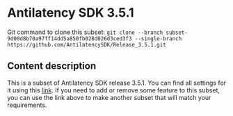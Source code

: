 # Antilatency SDK 3.5.1

Git command to clone this subset: `git clone --branch subset-9d00d8b70a97ff14dd5a850fb028d026d3ced3f3 --single-branch https://github.com/AntilatencySDK/Release_3.5.1.git`

## Content description

This is a subset of Antilatency SDK release 3.5.1. You can find all settings for it using this [link](https://developers.antilatency.com/Sdk/Configurator_en.html#{"Language":"CPlusPlus","Libraries":{"AltEnvironmentArbitrary2D":true,"AltEnvironmentHorizontalGrid":true,"AltEnvironmentPillars":true,"AltEnvironmentSelector":true,"AltTracking":true,"Bracer":true,"DeviceNetwork":true,"HardwareExtensionInterface":true,"RadioMetrics":true,"StorageClient":true,"TrackingAlignment":true},"OS":{"Android":{"aar":false},"Linux":{"aarch64-linux-gnu":false,"arm-linux-gnueabihf":false,"x86_64":true},"WindowsDesktop":{"x64":false,"x86":false},"WindowsUWP":{"arm64-v8a":false,"armeabi-v7a":false,"x64":false}},"Release":"3.5.1","Target":"Native","TargetSettings":{"Exceptions":true,"MathTypes":"Default"}}). If you need to add or remove some feature to this subset, you can use the link above to make another subset that will match your requirements.
